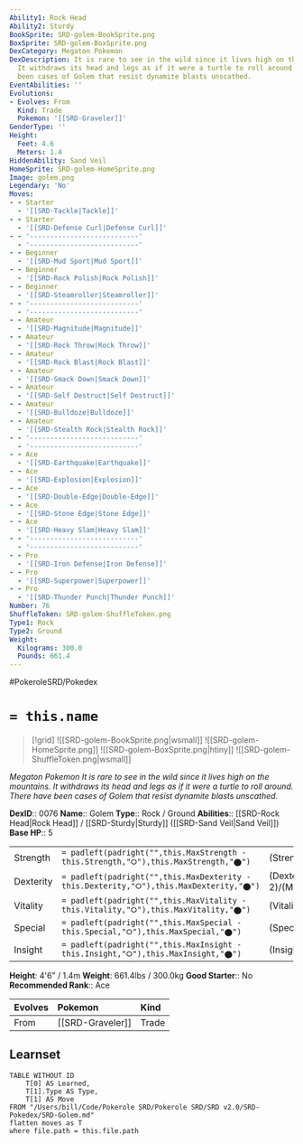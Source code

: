 ```yaml
---
Ability1: Rock Head
Ability2: Sturdy
BookSprite: SRD-golem-BookSprite.png
BoxSprite: SRD-golem-BoxSprite.png
DexCategory: Megaton Pokemon
DexDescription: It is rare to see in the wild since it lives high on the mountains.
  It withdraws its head and legs as if it were a turtle to roll around. There have
  been cases of Golem that resist dynamite blasts unscathed.
EventAbilities: ''
Evolutions:
- Evolves: From
  Kind: Trade
  Pokemon: '[[SRD-Graveler]]'
GenderType: ''
Height:
  Feet: 4.6
  Meters: 1.4
HiddenAbility: Sand Veil
HomeSprite: SRD-golem-HomeSprite.png
Image: golem.png
Legendary: 'No'
Moves:
- - Starter
  - '[[SRD-Tackle|Tackle]]'
- - Starter
  - '[[SRD-Defense Curl|Defense Curl]]'
- - '---------------------------'
  - '---------------------------'
- - Beginner
  - '[[SRD-Mud Sport|Mud Sport]]'
- - Beginner
  - '[[SRD-Rock Polish|Rock Polish]]'
- - Beginner
  - '[[SRD-Steamroller|Steamroller]]'
- - '---------------------------'
  - '---------------------------'
- - Amateur
  - '[[SRD-Magnitude|Magnitude]]'
- - Amateur
  - '[[SRD-Rock Throw|Rock Throw]]'
- - Amateur
  - '[[SRD-Rock Blast|Rock Blast]]'
- - Amateur
  - '[[SRD-Smack Down|Smack Down]]'
- - Amateur
  - '[[SRD-Self Destruct|Self Destruct]]'
- - Amateur
  - '[[SRD-Bulldoze|Bulldoze]]'
- - Amateur
  - '[[SRD-Stealth Rock|Stealth Rock]]'
- - '---------------------------'
  - '---------------------------'
- - Ace
  - '[[SRD-Earthquake|Earthquake]]'
- - Ace
  - '[[SRD-Explosion|Explosion]]'
- - Ace
  - '[[SRD-Double-Edge|Double-Edge]]'
- - Ace
  - '[[SRD-Stone Edge|Stone Edge]]'
- - Ace
  - '[[SRD-Heavy Slam|Heavy Slam]]'
- - '---------------------------'
  - '---------------------------'
- - Pro
  - '[[SRD-Iron Defense|Iron Defense]]'
- - Pro
  - '[[SRD-Superpower|Superpower]]'
- - Pro
  - '[[SRD-Thunder Punch|Thunder Punch]]'
Number: 76
ShuffleToken: SRD-golem-ShuffleToken.png
Type1: Rock
Type2: Ground
Weight:
  Kilograms: 300.0
  Pounds: 661.4
---
```


#PokeroleSRD/Pokedex

# `= this.name`

> [!grid]
> ![[SRD-golem-BookSprite.png|wsmall]]
> ![[SRD-golem-HomeSprite.png]]
> ![[SRD-golem-BoxSprite.png|htiny]]
> ![[SRD-golem-ShuffleToken.png|wsmall]]


*Megaton Pokemon*
*It is rare to see in the wild since it lives high on the mountains. It withdraws its head and legs as if it were a turtle to roll around. There have been cases of Golem that resist dynamite blasts unscathed.*

**DexID**:: 0076
**Name**:: Golem
**Type**:: Rock / Ground
**Abilities**:: [[SRD-Rock Head|Rock Head]] / [[SRD-Sturdy|Sturdy]] ([[SRD-Sand Veil|Sand Veil]])
**Base HP**:: 5

|           |                                                                                        |                                          |
| --------- | -------------------------------------------------------------------------------------- | ---------------------------------------- |
| Strength  | `= padleft(padright("",this.MaxStrength - this.Strength,"⭘"),this.MaxStrength,"⬤")`    | (Strength::3)/(MaxStrength::8)   |
| Dexterity | `= padleft(padright("",this.MaxDexterity - this.Dexterity,"⭘"),this.MaxDexterity,"⬤")` | (Dexterity:: 2)/(MaxDexterity::4) |
| Vitality  | `= padleft(padright("",this.MaxVitality - this.Vitality,"⭘"),this.MaxVitality,"⬤")`    | (Vitality::3)/(MaxVitality::7)   |
| Special   | `= padleft(padright("",this.MaxSpecial - this.Special,"⭘"),this.MaxSpecial,"⬤")`       | (Special::2)/(MaxSpecial::4)     |
| Insight   | `= padleft(padright("",this.MaxInsight - this.Insight,"⭘"),this.MaxInsight,"⬤")`       | (Insight::2)/(MaxInsight::4)     |

**Height**: 4'6" / 1.4m
**Weight**: 661.4lbs / 300.0kg
**Good Starter**:: No
**Recommended Rank**:: Ace

| Evolves   | Pokemon          | Kind   |
|:----------|:-----------------|:-------|
| From      | [[SRD-Graveler]] | Trade  |

## Learnset

```dataview
TABLE WITHOUT ID
    T[0] AS Learned,
    T[1].Type AS Type,
    T[1] AS Move
FROM "/Users/bill/Code/Pokerole SRD/Pokerole SRD/SRD v2.0/SRD-Pokedex/SRD-Golem.md"
flatten moves as T
where file.path = this.file.path
```
